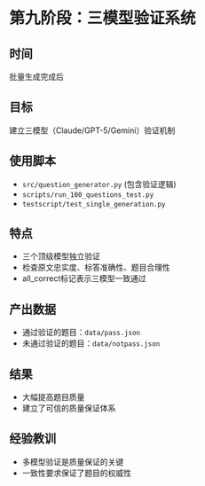 # 第九阶段：三模型验证系统

## 时间
批量生成完成后

## 目标
建立三模型（Claude/GPT-5/Gemini）验证机制

## 使用脚本
- `src/question_generator.py` (包含验证逻辑)
- `scripts/run_100_questions_test.py`
- `testscript/test_single_generation.py`

## 特点
- 三个顶级模型独立验证
- 检查原文忠实度、标答准确性、题目合理性
- all_correct标记表示三模型一致通过

## 产出数据
- 通过验证的题目：`data/pass.json`
- 未通过验证的题目：`data/notpass.json`

## 结果
- 大幅提高题目质量
- 建立了可信的质量保证体系

## 经验教训
- 多模型验证是质量保证的关键
- 一致性要求保证了题目的权威性
